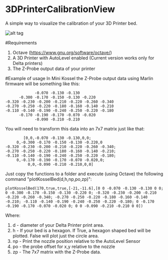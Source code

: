# 3DPrinterCalibrationView
A simple way to visualize the calibration of your 3D Printer bed.

![alt tag](https://raw.githubusercontent.com/mccarmo/3DPrinterCalibrationView/master/img/plot_example.png)

#Requirements
1. Octave (https://www.gnu.org/software/octave/)
2. A 3D Printer with AutoLevel enabled (Current version works only for Delta printers)
3. The Z-Probe output data of your printer

#Example of usage
In Mini Kossel the Z-Probe output data using Marlin firmware will be something like this:

                 -0.070 -0.130 -0.130
          -0.300 -0.170 -0.150 -0.130 -0.220
    -0.320 -0.230 -0.200 -0.210 -0.220 -0.260 -0.340
    -0.270 -0.250 -0.220 -0.180 -0.160 -0.140 -0.210
    -0.110 -0.140 -0.190 -0.240 -0.250 -0.220 -0.180
          -0.170 -0.190 -0.170 -0.070 -0.020
                 -0.090 -0.210 -0.210
		
You will need to transform this data into an 7x7 matrix just like that:		

            [0,0,-0.070 -0.130 -0.130,0,0;
         0,-0.300 -0.170 -0.150 -0.130 -0.220,0
    -0.320 -0.230 -0.200 -0.210 -0.220 -0.260 -0.340;
    -0.270 -0.250 -0.220 -0.180 -0.160 -0.140 -0.210;
    -0.110 -0.140 -0.190 -0.240 -0.250 -0.220 -0.180;
         0,-0.170 -0.190 -0.170 -0.070 -0.020,0;
              0,0,-0.090 -0.210 -0.210,0,0]
		
Just copy the functions to a folder and execute (using Octave) the following command "plotKosselBed(d,h,np,po,zp)":

    plotKosselBed(170,true,true,[-21,-11.6],[0 0 -0.070 -0.130 -0.130 0 0; 0 -0.300 -0.170 -0.150 -0.130 -0.220 0; -0.320 -0.230 -0.200 -0.210 -0.220 -0.260 -0.340; -0.270 -0.250 -0.220 -0.180 -0.160 -0.140 -0.210; -0.110 -0.140 -0.190 -0.240 -0.250 -0.220 -0.180; 0 -0.170 -0.190 -0.170 -0.070 -0.020 0; 0 0 -0.090 -0.210 -0.210 0 0])

Where:

1. d - diameter of your Delta Printer print area.
2. h - If your bed is a hexagon. If True, a hexagon shaped bed will be plotted. False will plot just the circle area.
3. np - Print the nozzle position relative to the AutoLevel Sensor
4. po - the probe offset for x,y relative to the nozzle
5. zp - The 7x7 matrix with the Z-Probe data.





